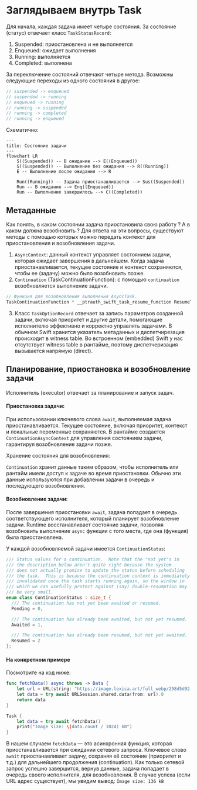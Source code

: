 # Заглядываем внутрь Task

Для начала, каждая задача имеет четыре состояния. За состояние (статус) отвечает класс `TaskStatusRecord`:

1. Suspended: приостановлена и не выполняется
2. Enqueued: ожидает выполнения
3. Running: выполняется
4. Completed: выполнена

За переключение состояний отвечают четыре метода. Возможны следующие переходы из одного состояния в другое:

```swift
// suspended -> enqueued
// suspended -> running
// enqueued -> running
// running -> suspended
// running -> completed
// running -> enqueued
```

Схематично:

```mermaid
---
title: Состояние задачи
---
flowchart LR
    S((Suspended)) -- В ожидание --> E((Enqueued))
    S((Suspended)) -- Выполнение без ожидания --> R((Running))
    E -- Выполнение после ожидания --> R
    
    Run((Running)) -- Задача приостанавливается --> Sus((Suspended))
    Run -- В ожидание --> Enq((Enqueued))
    Run -- Выполнение завершилось --> C((Completed))
```

## Метаданные

Как понять, в каком состоянии задача приостановила свою работу ? А в каком должна возобновить ?
Для ответа на эти вопросы, существуют методы с помощью которых можно передать контекст для приостановления и возобновления задачи.

1. `AsyncContext`: данный контекст управляет состоянием задачи, которая ожидает завершения в дальнейшем. Когда задача приостанавливается, текущее состояние и контекст сохраняются, чтобы ее (задачу) можно было возобновить позже.
2. `Continuation` (TaskContinuationFunction): с помощью `continuation` возобновляется выполнение задачи.

```cpp
// Функция для возобновления выполнения AsyncTask.
TaskContinuationFunction * __ptrauth_swift_task_resume_function ResumeTask;
```

3. Класс `TaskOptionRecord` отвечает за запись параметров созданной задачи, включая приоритет и другие детали, помогающие исполнителю эффективно и корректно управлять задачами.
В обычном Swift хранится указатель метаданных и диспетчирезация происходит в witness table.
Во встроенном (embedded) Swift у нас отсутствует witness table в рантайме, поэтому диспетчеризация вызывается напрямую (direct).

<!-- /// Describes type information and offers value methods for an arbitrary concrete
/// type in a way that's compatible with regular Swift and embedded Swift. In
/// regular Swift, just holds a Metadata pointer and dispatches to the value
/// witness table. In embedded Swift, because we do not have any value witness
/// tables present at runtime, the witnesses are stored and referenced directly.
///
/// This structure is created from swift_task_create, where in regular Swift, the
/// compiler provides the Metadata pointer, and in embedded Swift, a
/// TaskOptionRecord is used to provide the witnesses. -->

## Планирование, приостановка и возобновление задачи

Исполнитель (executor) отвечает за планирование и запуск задач.
<!-- Executors: An executor is responsible for scheduling and running tasks. ExecutorRef manages references to executors, ensuring that tasks are resumed on the correct executor, which can be a global concurrent queue or a custom executor.
Job Interface: The Job interface represents a unit of work that an executor can run. Both tasks and continuations are implemented as jobs, allowing them to be scheduled and executed efficiently. -->

#### Приостановка задачи:

При использовании ключевого слова `await`, выполняемая задача приостанавливается.
Текущее состояние, включая приоритет, контекст и локальные переменные сохраняются.
В рантайме создается `ContinuationAsyncContext` для управления состоянием задачи, гарантируя возобновление задачи позже.

Хранение состояния для возобновления:

`Continuation` хранит данные таким образом, чтобы исполнитель или рантайм имели доступ к задаче во время приостановки. Обычно эти данные используются при добавлении задачи в очередь и последующего возобновления.

#### Возобновление задачи:

После завершения приостановки `await`, задача попадает в очередь соответствующего исполнителя, который планирует возобновление задачи.
Runtime восстанавливает состояние задачи, позволяя возобновить выполнение `async` функции с того места, где она (функция) была приостановлена.

У каждой возобновляемой задачи имеется `ContinuationStatus`:

```cpp
/// Status values for a continuation.  Note that the "not yet"s in
/// the description below aren't quite right because the system
/// does not actually promise to update the status before scheduling
/// the task.  This is because the continuation context is immediately
/// invalidated once the task starts running again, so the window in
/// which we can usefully protect against (say) double-resumption may
/// be very small.
enum class ContinuationStatus : size_t {
  /// The continuation has not yet been awaited or resumed.
  Pending = 0,

  /// The continuation has already been awaited, but not yet resumed.
  Awaited = 1,

  /// The continuation has already been resumed, but not yet awaited.
  Resumed = 2
};
```

#### На конкретном примере

Посмотрите на код ниже:

```swift
func fetchData() async throws -> Data {
    let url = URL(string: "https://image.lexica.art/full_webp/298d5d92-5735-4474-ba0c-6d6b418df251")!
    let data = try await URLSession.shared.data(from: url).0
    return data
}

Task {
    let data = try await fetchData()
    print("Image size: \(data.count / 1024) kB")
}
```

В нашем случаем `fetchData` — это асинхронная функция, которая приостанавливается при ожидании сетевого запроса.
Ключевое слово `await` приостанавливает задачу, сохраняя её состояние (приоритет и т.д.) для дальнейшего продолжения (continuation).
Как только сетевой запрос успешно завершится, вернув данные, задача попадает в очередь своего исполнителя, для возобновления.
В случае успеха (если URL адрес существует), мы увидим вывод: `Image size: 136 kB`

<!-- https://github.com/apple/swift/blob/main/include/swift/ABI/Task.h -->
